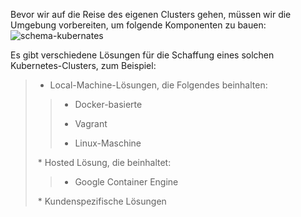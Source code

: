 Bevor wir auf die Reise des eigenen Clusters gehen, müssen wir die Umgebung vorbereiten, um folgende Komponenten zu bauen:
![schema-kubernates](https://www.packtpub.com/graphics/9781788297615/graphics/B05161_01_04.jpg)

Es gibt verschiedene Lösungen für die Schaffung eines solchen Kubernetes-Clusters, zum Beispiel:

> * Local-Machine-Lösungen, die Folgendes beinhalten:
>
>> * Docker-basierte
>>
>> * Vagrant
>>
>> * Linux-Maschine
>
> * Hosted Lösung, die beinhaltet:
>
>>
>> * Google Container Engine
>>
>
> * Kundenspezifische Lösungen
>

